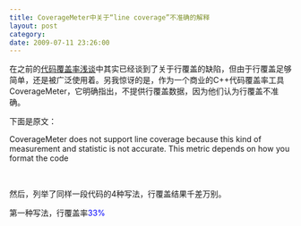 ```yaml
---
title: CoverageMeter中关于“line coverage”不准确的解释
layout: post
category: 
date: 2009-07-11 23:26:00
---
```


 在之前的[代码覆盖率浅谈](http://www.cnblogs.com/coderzh/archive/2009/03/29/1424344.html)中其实已经谈到了关于行覆盖的缺陷，但由于行覆盖足够简单，还是被广泛使用着。另我惊讶的是，作为一个商业的C++代码覆盖率工具CoverageMeter，它明确指出，不提供行覆盖数据，因为他们认为行覆盖不准确。

下面是原文：

CoverageMeter does not support line coverage because this kind of measurement and statistic is not accurate. 
This metric depends on how you format the code

&nbsp;

然后，列举了同样一段代码的4种写法，行覆盖结果千差万别。

第一种写法，行覆盖率<span style="color: #0000ff;">33%</span>

<div class="cnblogs_code"><!--

Code highlighting produced by Actipro CodeHighlighter (freeware)
http://www.CodeHighlighter.com/

--><span style="color: #0000ff;">int</span><span style="color: #000000;">&nbsp;main()
{
&nbsp;&nbsp;&nbsp;&nbsp;</span><span style="color: #008000;">HIT</span><span style="color: #000000;">&nbsp;&nbsp;&nbsp;</span><span style="color: #0000ff;">if</span><span style="color: #000000;">&nbsp;(</span><span style="color: #0000ff;">true</span><span style="color: #000000;">)&nbsp;</span><span style="color: #0000ff;">return</span><span style="color: #000000;">&nbsp;</span><span style="color: #800080;">1</span><span style="color: #000000;">;
&nbsp;&nbsp;&nbsp;&nbsp;</span><span style="color: #ff0000;">MIS</span><span style="color: #000000;">&nbsp;&nbsp;&nbsp;foo();
&nbsp;&nbsp;&nbsp;&nbsp;</span><span style="color: #ff0000;">MIS</span><span style="color: #000000;">&nbsp;&nbsp;&nbsp;</span><span style="color: #0000ff;">return</span><span style="color: #000000;">&nbsp;</span><span style="color: #800080;">0</span><span style="color: #000000;">;
}</span></div>

&nbsp;

第二种写法，行覆盖率<span style="color: #0000ff;">50%</span>

<div class="cnblogs_code"><!--

Code highlighting produced by Actipro CodeHighlighter (freeware)
http://www.CodeHighlighter.com/

--><span style="color: #0000ff;">int</span><span style="color: #000000;">&nbsp;main()
{
&nbsp;&nbsp;&nbsp;&nbsp;</span><span style="color: #008000;">HIT</span><span style="color: #000000;">&nbsp;&nbsp;&nbsp;</span><span style="color: #0000ff;">if</span><span style="color: #000000;">&nbsp;(</span><span style="color: #0000ff;">true</span><span style="color: #000000;">)
&nbsp;&nbsp;&nbsp;&nbsp;</span><span style="color: #008000;">HIT</span><span style="color: #000000;">&nbsp;&nbsp;&nbsp;&nbsp;&nbsp;&nbsp;&nbsp;</span><span style="color: #0000ff;">return</span><span style="color: #000000;">&nbsp;</span><span style="color: #800080;">1</span><span style="color: #000000;">;
&nbsp;&nbsp;&nbsp;&nbsp;</span><span style="color: #ff0000;">MIS</span><span style="color: #000000;">&nbsp;&nbsp;foo();
&nbsp;&nbsp;&nbsp;&nbsp;</span><span style="color: #ff0000;">MIS</span><span style="color: #000000;">&nbsp;&nbsp;</span><span style="color: #0000ff;">return</span><span style="color: #000000;">&nbsp;</span><span style="color: #800080;">0</span><span style="color: #000000;">;
}</span></div>

&nbsp;

第三种写法，行覆盖率<span style="color: #0000ff;">66%</span>
<div class="cnblogs_code"><!--

Code highlighting produced by Actipro CodeHighlighter (freeware)
http://www.CodeHighlighter.com/

--><span style="color: #000000;">&nbsp;</span><span style="color: #0000ff;">int</span><span style="color: #000000;">&nbsp;main()
{
&nbsp;&nbsp;&nbsp;&nbsp;</span><span style="color: #008000;">HIT</span><span style="color: #000000;">&nbsp;&nbsp;&nbsp;</span><span style="color: #0000ff;">if</span><span style="color: #000000;">&nbsp;(</span><span style="color: #0000ff;">true</span><span style="color: #000000;">)
&nbsp;&nbsp;&nbsp;</span><span style="color: #008000;">&nbsp;HIT</span><span style="color: #000000;">&nbsp;&nbsp;&nbsp;&nbsp;&nbsp;&nbsp;&nbsp;</span><span style="color: #0000ff;">return</span><span style="color: #000000;">&nbsp;</span><span style="color: #800080;">1</span><span style="color: #000000;">;
&nbsp;&nbsp;&nbsp;&nbsp;</span><span style="color: #ff0000;">MIS</span><span style="color: #000000;">&nbsp;&nbsp; foo();&nbsp;</span><span style="color: #0000ff;">return</span><span style="color: #000000;">&nbsp;</span><span style="color: #800080;">0</span><span style="color: #000000;">;
}</span></div>

&nbsp;

第四种写法，行覆盖率<span style="color: #0000ff;">100%</span>
<div class="cnblogs_code"><!--

Code highlighting produced by Actipro CodeHighlighter (freeware)
http://www.CodeHighlighter.com/

--><span style="color: #0000ff;">int</span><span style="color: #000000;">&nbsp;main()
{
&nbsp;&nbsp;&nbsp;&nbsp;</span><span style="color: #008000;">HIT</span><span style="color: #000000;">&nbsp;&nbsp;&nbsp;</span><span style="color: #0000ff;">if</span><span style="color: #000000;">&nbsp;(</span><span style="color: #0000ff;">true</span><span style="color: #000000;">)&nbsp;</span><span style="color: #0000ff;">return</span><span style="color: #000000;">&nbsp;</span><span style="color: #800080;">1</span><span style="color: #000000;">;&nbsp;foo();&nbsp;</span><span style="color: #0000ff;">return</span><span style="color: #000000;">&nbsp;</span><span style="color: #800080;">0</span><span style="color: #000000;">;
}</span></div>

&nbsp;

其实，要证明行覆盖不准确有很多方法。上面的方法只是其中一种，或许有人还会对上面提到的理由提出反驳，因为他们觉得他们的代码都是遵循一定的代码规范的，像将多个语句写在同一行是绝对不允许的。是的，没错。你能够证明上面的理由不够充分，却无法推翻它的结论。 